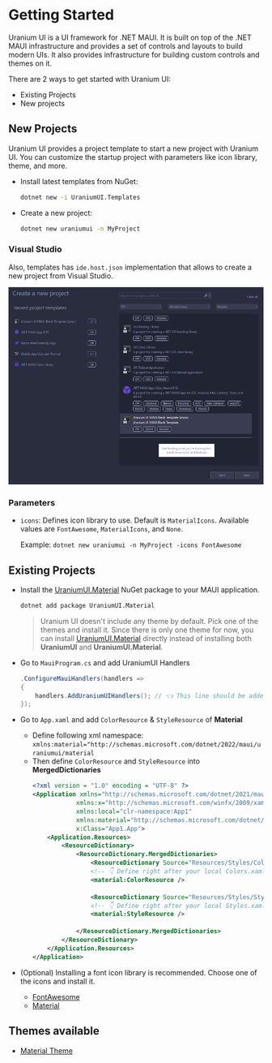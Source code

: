 # Getting Started
Uranium UI is a UI framework for .NET MAUI. It is built on top of the .NET MAUI infrastructure and provides a set of controls and layouts to build modern UIs. It also provides infrastructure for building custom controls and themes on it.

There are 2 ways to get started with Uranium UI:
- Existing Projects
- New projects

## New Projects

Uranium UI provides a project template to start a new project with Uranium UI. You can customize the startup project with parameters like icon library, theme, and more.

- Install latest templates from NuGet: 
    ```bash
    dotnet new -i UraniumUI.Templates
    ```

- Create a new project: 
  ```bash
  dotnet new uraniumui -n MyProject
  ```

### Visual Studio
Also, templates has `ide.host.json` implementation that allows to create a new project from Visual Studio.

![Uranium UI Visual Studio](images/getting-started-visual-studio.gif)

### Parameters

- `icons`: Defines icon library to use. Default is `MaterialIcons`. Available values are `FontAwesome`, `MaterialIcons`, and `None`.

    Example: `dotnet new uraniumui -n MyProject -icons FontAwesome`

## Existing Projects
- Install the [UraniumUI.Material](https://www.nuget.org/packages/UraniumUI.Material/) NuGet package to your MAUI application.
    ```bash
    dotnet add package UraniumUI.Material
    ```

    > Uranium UI doesn't include any theme by default. Pick one of the themes and install it. Since there is only one theme for now, you can install [UraniumUI.Material](https://www.nuget.org/packages/UraniumUI.Material/) directly instead of installing both **UraniumUI** and **UraniumUI.Material**.



- Go to `MauiProgram.cs` and add UraniumUI Handlers

    ```csharp
    .ConfigureMauiHandlers(handlers =>
    {
        handlers.AddUraniumUIHandlers(); // 👈 This line should be added.
    });
    ```




- Go to `App.xaml` and add `ColorResource` & `StyleResource` of **Material**
    - Define following xml namespace: `xmlns:material="http://schemas.microsoft.com/dotnet/2022/maui/uraniumui/material`
    - Then define `ColorResource` and `StyleResource` into **MergedDictionaries**
        ```xml
        <?xml version = "1.0" encoding = "UTF-8" ?>
        <Application xmlns="http://schemas.microsoft.com/dotnet/2021/maui"
                    xmlns:x="http://schemas.microsoft.com/winfx/2009/xaml"
                    xmlns:local="clr-namespace:App1"
                    xmlns:material="http://schemas.microsoft.com/dotnet/2022/maui/uraniumui/material"
                    x:Class="App1.App">
            <Application.Resources>
                <ResourceDictionary>
                    <ResourceDictionary.MergedDictionaries>
                        <ResourceDictionary Source="Resources/Styles/Colors.xaml" /> 
                        <!-- 👇 Define right after your local Colors.xaml. -->
                        <material:ColorResource />

                        <ResourceDictionary Source="Resources/Styles/Styles.xaml" />
                        <!-- 👇 Define right after your local Styles.xaml -->
                        <material:StyleResource />
                        
                    </ResourceDictionary.MergedDictionaries>
                </ResourceDictionary>
            </Application.Resources>
        </Application>
        ```

- (Optional) Installing a font icon library is recommended. Choose one of the icons and install it.
  -  [FontAwesome](theming/Icons.md#fontawesome)
  -  [Material](theming/Icons.md#material-icons)

## Themes available
 - [Material Theme](themes/material/Index.md)
